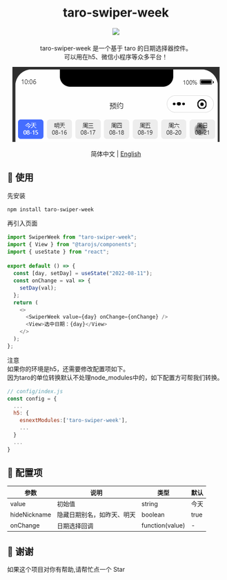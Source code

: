 <div align="center"> 
<h1>taro-swiper-week</h1>

![](https://img.shields.io/badge/taro_swiper_week-v0.0.1-brightgreen)
<br> <br>
taro-swiper-week 是一个基于 taro 的日期选择器控件。     
可以用在h5、微信小程序等众多平台！

![img](https://github.com/dingshaohua-cn/taro-swiper-week/blob/main/preview/img.gif?raw=true)

简体中文 | [English](./README-en.md)
</div>






## 🔨 使用

先安装

```shell
npm install taro-swiper-week
```

再引入页面

```js
import SwiperWeek from "taro-swiper-week";
import { View } from "@tarojs/components";
import { useState } from "react";

export default () => {
  const [day, setDay] = useState("2022-08-11");
  const onChange = val => {
    setDay(val);
  };
  return (
    <>
      <SwiperWeek value={day} onChange={onChange} />
      <View>选中日期：{day}</View>
    </>
  );
};
```

注意   
如果你的环境是h5，还需要修改配置项如下。   
因为taro的单位转换默认不处理node_modules中的，如下配置方可帮我们转换。
```js
// config/index.js
const config = {
  ...
  h5: {
    esnextModules:['taro-swiper-week'],
    ...
  }
  ...
}
```

## 🍭 配置项

| 参数         | 说明                       | 类型     | 默认 |
| ------------ | -------------------------- | -------- | ---- |
| value        | 初始值                     | string   | 今天 |
| hideNickname | 隐藏日期别名，如昨天、明天 | boolean  | true |
| onChange     | 日期选择回调               | function(value) | - |


## 🤝 谢谢
如果这个项目对你有帮助,请帮忙点一个 Star